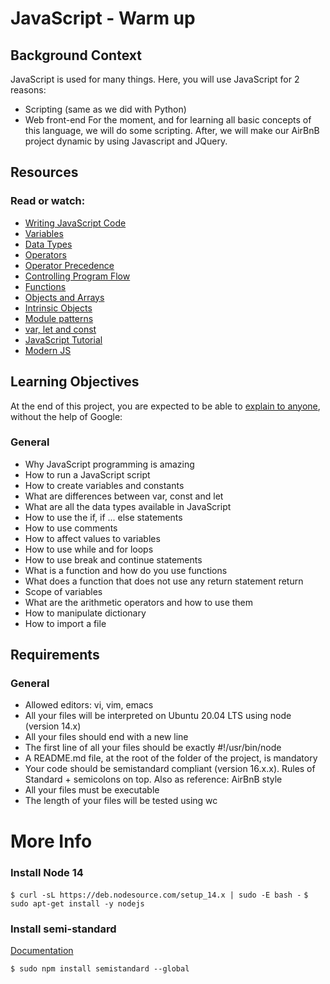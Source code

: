 # JavaScript - Warm up

## Background Context
JavaScript is used for many things. Here, you will use JavaScript for 2 reasons:
- Scripting (same as we did with Python)
- Web front-end
For the moment, and for learning all basic concepts of this language, we will do some scripting. After, we will make our AirBnB project dynamic by using Javascript and JQuery.

## Resources
### Read or watch:
- [Writing JavaScript Code](https://intranet.aluswe.com/rltoken/yhtqqqmGlZ6sp4sXUk3vGw)
- [Variables](https://intranet.aluswe.com/rltoken/WwRgw6oEOu5fQqWs2h3B9Q)
- [Data Types](https://intranet.aluswe.com/rltoken/rSfZfRrYnq3f8VPnmUoVBA)
- [Operators](https://intranet.aluswe.com/rltoken/yhtqqqmGlZ6sp4sXUk3vGw)
- [Operator Precedence](https://intranet.aluswe.com/rltoken/bwCLQ8t1u_ZPuF9rBiDHHg)
- [Controlling Program Flow](https://intranet.aluswe.com/rltoken/N0Np7QFZVwSnRopkHsN4ow)
- [Functions](https://intranet.aluswe.com/rltoken/tEH_XriewD7BUQux0ADN0w)
- [Objects and Arrays](https://intranet.aluswe.com/rltoken/bEsbK-qzWOIPQ44_LmwV5w)
- [Intrinsic Objects](https://intranet.aluswe.com/rltoken/bEsbK-qzWOIPQ44_LmwV5w)
- [Module patterns](https://intranet.aluswe.com/rltoken/OOAH-N9qs-oT4Y32ErUELQ)
- [var, let and const](https://intranet.aluswe.com/rltoken/5dIWvs6Zn5XjcsP18Ti9Uw)
- [JavaScript Tutorial](https://intranet.aluswe.com/rltoken/PzZBOx5Ms7RL0FX1fihHKw)
- [Modern JS](https://intranet.aluswe.com/rltoken/toueHB-cJAYoXNscJtr3Jw)

## Learning Objectives
At the end of this project, you are expected to be able to [explain to anyone](https://intranet.aluswe.com/rltoken/7IvdhdUBt8B_PxSqLjfz9A), without the help of Google:

### General
- Why JavaScript programming is amazing
- How to run a JavaScript script
- How to create variables and constants
- What are differences between var, const and let
- What are all the data types available in JavaScript
- How to use the if, if ... else statements
- How to use comments
- How to affect values to variables
- How to use while and for loops
- How to use break and continue statements
- What is a function and how do you use functions
- What does a function that does not use any return statement return
- Scope of variables
- What are the arithmetic operators and how to use them
- How to manipulate dictionary
- How to import a file

## Requirements
### General
- Allowed editors: vi, vim, emacs
- All your files will be interpreted on Ubuntu 20.04 LTS using node (version 14.x)
- All your files should end with a new line
- The first line of all your files should be exactly #!/usr/bin/node
- A README.md file, at the root of the folder of the project, is mandatory
- Your code should be semistandard compliant (version 16.x.x). Rules of Standard + semicolons on top. Also as reference: AirBnB style
- All your files must be executable
- The length of your files will be tested using wc

# More Info
### Install Node 14
```$ curl -sL https://deb.nodesource.com/setup_14.x | sudo -E bash -```
```$ sudo apt-get install -y nodejs```
### Install semi-standard
[Documentation](https://intranet.aluswe.com/rltoken/n6FW86eM_laCRYFfuHKjXA)

```$ sudo npm install semistandard --global```